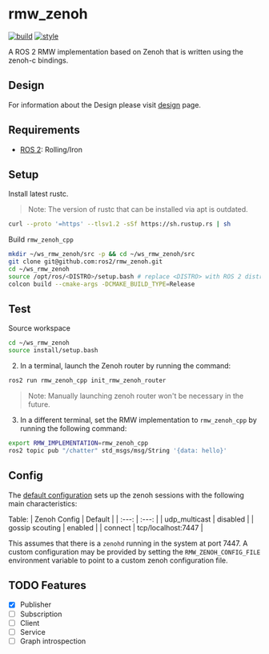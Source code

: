 # rmw_zenoh

[![build](https://github.com/ros2/rmw_zenoh/actions/workflows/build.yaml/badge.svg?branch=main)](https://github.com/ros2/rmw_zenoh/actions/workflows/build.yaml)
[![style](https://github.com/ros2/rmw_zenoh/actions/workflows/style.yaml/badge.svg?branch=main)](https://github.com/ros2/rmw_zenoh/actions/workflows/style.yaml)

A ROS 2 RMW implementation based on Zenoh that is written using the zenoh-c bindings.

## Design

For information about the Design please visit [design](docs/design.md) page.

## Requirements
- [ROS 2](https://docs.ros.org): Rolling/Iron


## Setup

Install latest rustc.
> Note: The version of rustc that can be installed via apt is outdated.
```bash
curl --proto '=https' --tlsv1.2 -sSf https://sh.rustup.rs | sh
```

Build `rmw_zenoh_cpp`

```bash
mkdir ~/ws_rmw_zenoh/src -p && cd ~/ws_rmw_zenoh/src
git clone git@github.com:ros2/rmw_zenoh.git
cd ~/ws_rmw_zenoh
source /opt/ros/<DISTRO>/setup.bash # replace <DISTRO> with ROS 2 distro of choice
colcon build --cmake-args -DCMAKE_BUILD_TYPE=Release

```

## Test

Source workspace
```bash
cd ~/ws_rmw_zenoh
source install/setup.bash
```

2. In a terminal, launch the Zenoh router by running the command:
```bash
ros2 run rmw_zenoh_cpp init_rmw_zenoh_router
```
> Note: Manually launching zenoh router won't be necessary in the future.

3. In a different terminal, set the RMW implementation to `rmw_zenoh_cpp` by running the following command:

```bash
export RMW_IMPLEMENTATION=rmw_zenoh_cpp
ros2 topic pub "/chatter" std_msgs/msg/String '{data: hello}'
```

## Config
The [default configuration](rmw_zenoh_cpp/config/DEFAULT_RMW_ZENOH_SESSION_CONFIG.json5) sets up the zenoh sessions with the following main characteristics:

Table:
| Zenoh Config | Default |
| :---:   | :---: |
| udp_multicast | disabled |
| gossip scouting | enabled |
| connect | tcp/localhost:7447 |

This assumes that there is a `zenohd` running in the system at port 7447.
A custom configuration may be provided by setting the `RMW_ZENOH_CONFIG_FILE` environment variable to point to a custom zenoh configuration file.


## TODO Features
- [x] Publisher
- [ ] Subscription
- [ ] Client
- [ ] Service
- [ ] Graph introspection

